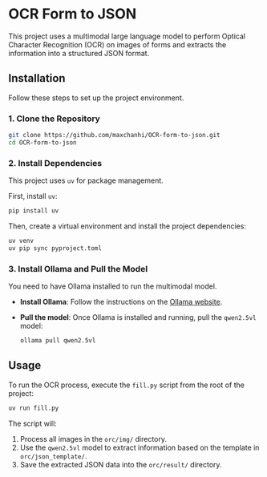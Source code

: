 # OCR Form to JSON

This project uses a multimodal large language model to perform Optical Character Recognition (OCR) on images of forms and extracts the information into a structured JSON format.

## Installation

Follow these steps to set up the project environment.

### 1. Clone the Repository

```bash
git clone https://github.com/maxchanhi/OCR-form-to-json.git
cd OCR-form-to-json
```

### 2. Install Dependencies

This project uses `uv` for package management.

First, install `uv`:

```bash
pip install uv
```

Then, create a virtual environment and install the project dependencies:

```bash
uv venv
uv pip sync pyproject.toml
```

### 3. Install Ollama and Pull the Model

You need to have Ollama installed to run the multimodal model.

- **Install Ollama**: Follow the instructions on the [Ollama website](https://ollama.com/).

- **Pull the model**: Once Ollama is installed and running, pull the `qwen2.5vl` model:

  ```bash
  ollama pull qwen2.5vl
  ```

## Usage

To run the OCR process, execute the `fill.py` script from the root of the project:

```bash
uv run fill.py
```

The script will:
1. Process all images in the `orc/img/` directory.
2. Use the `qwen2.5vl` model to extract information based on the template in `orc/json_template/`.
3. Save the extracted JSON data into the `orc/result/` directory.